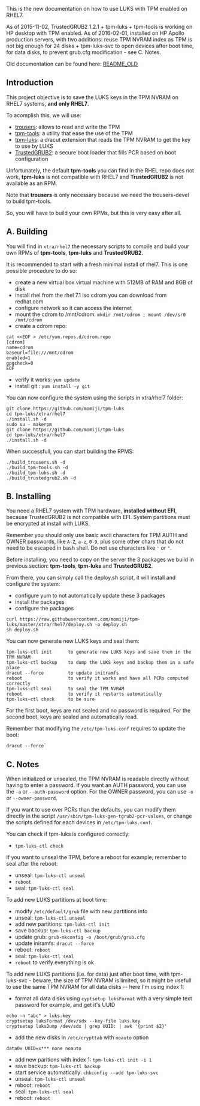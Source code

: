 This is the new documentation on how to use LUKS with TPM enabled on RHEL7.

As of 2015-11-02, TrustedGRUB2 1.2.1 + tpm-luks + tpm-tools is working on HP desktop with TPM enabled.
As of 2016-02-01, installed on HP Apollo production servers, with two additions: reuse TPM NVRAM index as TPM is not big enough for 24 disks + tpm-luks-svc to open devices after boot time, for data disks, to prevent grub.cfg modification - see C. Notes.

Old documentation can be found here: [README_OLD]

## Introduction

This project objective is to save the LUKS keys in the TPM NVRAM on RHEL7 systems, **and only RHEL7**.

To acomplish this, we will use:
* [trousers]: allows to read and write the TPM
* [tpm-tools]: a utility that ease the use of the TPM
* [tpm-luks]: a dracut extension that reads the TPM NVRAM to get the key to use by LUKS
* [TrustedGRUB2]: a secure boot loader that fills PCR based on boot configuration

Unfortunately, the default **tpm-tools** you can find in the RHEL repo does not work, **tpm-luks** is not compatible with RHEL7 and **TrustedGRUB2** is not available as an RPM.

Note that **trousers** is only necessary because we need the trousers-devel to build tpm-tools.

So, you will have to build your own RPMs, but this is very easy after all.

## A. Building

You will find in `xtra/rhel7` the necessary scripts to compile and build your own RPMs of **tpm-tools**, **tpm-luks** and **TrustedGRUB2**.

It is recommended to start with a fresh minimal install of rhel7. This is one possible procedure to do so:
* create a new virtual box virtual machine with 512MB of RAM and 8GB of disk
* install rhel from the rhel 7.1 iso cdrom you can download from redhat.com
* configure network so it can access the internet
* mount the cdrom to /mnt/cdrom: `mkdir /mnt/cdrom ; mount /dev/sr0 /mnt/cdrom`
* create a cdrom repo:
```
cat <<EOF > /etc/yum.repos.d/cdrom.repo
[cdrom]
name=cdrom
baseurl=file:///mnt/cdrom
enabled=1
gpgcheck=0
EOF
```

* verify it works: `yum update`
* install git : `yum install -y git`

You can now configure the system using the scripts in xtra/rhel7 folder:
```
git clone https://github.com/momiji/tpm-luks
cd tpm-luks/xtra/rhel7
./install.sh -d
sudo su - makerpm
git clone https://github.com/momiji/tpm-luks
cd tpm-luks/xtra/rhel7
./install.sh -d
```

When successfull, you can start building the RPMS:
```
./build_trousers.sh -d
./build_tpm-tools.sh -d
./build_tpm-luks.sh -d
./build_trustedgrub2.sh -d
```

## B. Installing

You need a RHEL7 system with TPM hardware, **installed without EFI**, because TrustedGRUB2 is not compatible with EFI.
System partitions must be encrypted at install with LUKS.

Remember you should only use basic ascii characters for TPM AUTH and OWNER passwords, like `A-Z`, `a-z`, `0-9`, plus some other chars that do not need to be escaped in bash shell. Do not use characters like `'` or `"`.

Before installing, you need to copy on the server the 3 packages we build in previous section: **tpm-tools**, **tpm-luks** and **TrustedGRUB2**.

From there, you can simply call the deploy.sh script, it will install and configure the system:
* configure yum to not automatically update these 3 packages
* install the packages
* configure the packages
```
curl https://raw.githubusercontent.com/momiji/tpm-luks/master/xtra/rhel7/deploy.sh -o deploy.sh
sh deploy.sh
```

You can now generate new LUKS keys and seal them:
```
tpm-luks-ctl init      to generate new LUKS keys and save them in the TPM NVRAM
tpm-luks-ctl backup    to dump the LUKS keys and backup them in a safe place
dracut --force         to update initramfs
reboot                 to verify it works and have all PCRs computed correctly
tpm-luks-ctl seal      to seal the TPM NVRAM
reboot                 to verify it restarts automatically
tpm-luks-ctl check     to be sure
```

For the first boot, keys are not sealed and no password is required.
For the second boot, keys are sealed and automatically read.

Remember that modifying the `/etc/tpm-luks.conf` requires to update the boot:
```
dracut --force`
```

## C. Notes

When initialized or unsealed, the TPM NVRAM is readable directly without having to enter a password. If you want an AUTH password, you can use the `-a` or `--auth-password` option. For the OWNER password, you can use `-o` or `--owner-password`.

If you want to use over PCRs than the defaults, you can modify them directly in the script `/usr/sbin/tpm-luks-gen-tgrub2-pcr-values`, or change the
scripts defined for each devices in `/etc/tpm-luks.conf`.

You can check if tpm-luks is configured correctly:
* `tpm-luks-ctl check`

If you want to unseal the TPM, before a reboot for example, remember to seal after the reboot:
* unseal: `tpm-luks-ctl unseal`
* `reboot`
* seal: `tpm-luks-ctl seal`

To add new LUKS partitions at boot time:
* modify `/etc/default/grub` file with new partitions info
* unseal: `tpm-luks-ctl unseal`
* add new partitions: `tpm-luks-ctl init`
* save backup: `tpm-luks-ctl backup`
* update grub: `grub-mkconfig -o /boot/grub/grub.cfg`
* update iniramfs: `dracut --force`
* reboot: `reboot`
* seal: `tpm-luks-ctl seal`
* `reboot` to verify everything is ok

To add new LUKS partitions (i.e. for data) just after boot time, with tpm-luks-svc - beware, the size of TPM NVRAM is limited, so it might be usefull to use the same TPM NVRAM for all data disks -- here I'm using index 1:
* format all data disks using `cyptsetup luksFormat` with a very simple text password for example, and get it's UUID
```
echo -n "abc" > luks.key
cryptsetup luksFormat /dev/sdx --key-file luks.key
cryptsetup luksDump /dev/sdx | grep UUID: | awk '{print $2}'
```
* add the new disks in `/etc/crypttab` with `noauto` option
```
data0x UUID=x*** none noauto
```
* add new paritions with index 1: `tpm-luks-ctl init -i 1`
* save backup: `tpm-luks-ctl backup`
* start service automatically: `chkconfig --add tpm-luks-svc`
* unseal: `tpm-luks-ctl unseal`
* reboot: `reboot`
* seal: `tpm-luks-ctl seal`
* reboot: `reboot`

[README_OLD]: README_OLD.md
[trousers]: http://sourceforge.net/projects/trousers/
[tpm-tools]: http://sourceforge.net/projects/trousers/
[tpm-luks]: https://github.com/shpedoikal/tpm-luks/
[TrustedGRUB2]: https://github.com/Sirrix-AG/TrustedGRUB2/
[mock]: http://fedoraproject.org/wiki/Projects/Mock
